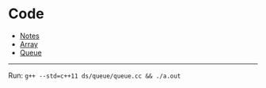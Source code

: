 # Code

- [Notes](notes.md)
- [Array](ds/array/array.md)
- [Queue](ds/queue/queue.md)

---
Run: `g++ --std=c++11 ds/queue/queue.cc && ./a.out`


